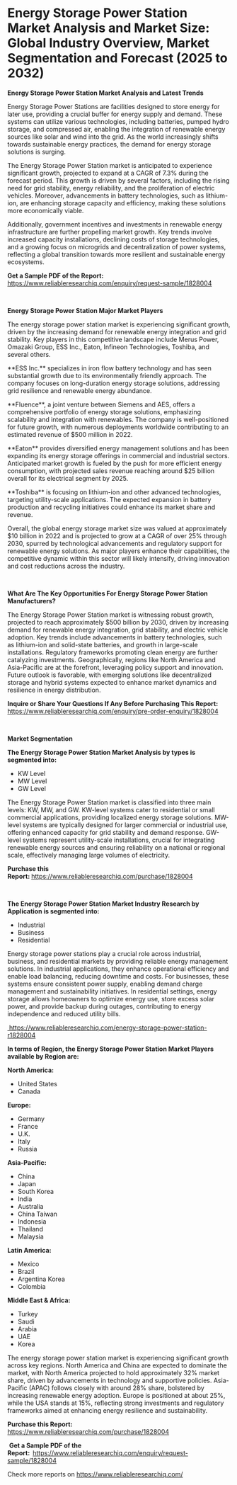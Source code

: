 <p><h1>Energy Storage Power Station Market Analysis and Market Size: Global Industry Overview, Market Segmentation and Forecast (2025 to 2032)</h1></p><p><strong>Energy Storage Power Station Market Analysis and Latest Trends</strong></p>
<p><p>Energy Storage Power Stations are facilities designed to store energy for later use, providing a crucial buffer for energy supply and demand. These systems can utilize various technologies, including batteries, pumped hydro storage, and compressed air, enabling the integration of renewable energy sources like solar and wind into the grid. As the world increasingly shifts towards sustainable energy practices, the demand for energy storage solutions is surging.</p><p>The Energy Storage Power Station market is anticipated to experience significant growth, projected to expand at a CAGR of 7.3% during the forecast period. This growth is driven by several factors, including the rising need for grid stability, energy reliability, and the proliferation of electric vehicles. Moreover, advancements in battery technologies, such as lithium-ion, are enhancing storage capacity and efficiency, making these solutions more economically viable. </p><p>Additionally, government incentives and investments in renewable energy infrastructure are further propelling market growth. Key trends involve increased capacity installations, declining costs of storage technologies, and a growing focus on microgrids and decentralization of power systems, reflecting a global transition towards more resilient and sustainable energy ecosystems.</p></p>
<p><strong>Get a Sample PDF of the Report:&nbsp;</strong> <a href="https://www.reliableresearchiq.com/enquiry/request-sample/1828004?utm_campaign=2265&utm_medium=2&utm_source=Github&utm_content=ia&utm_term=09042025&utm_id=energy-storage-power-station">https://www.reliableresearchiq.com/enquiry/request-sample/1828004</a></p>
<p>&nbsp;</p>
<p><strong>Energy Storage Power Station Major Market Players</strong></p>
<p><p>The energy storage power station market is experiencing significant growth, driven by the increasing demand for renewable energy integration and grid stability. Key players in this competitive landscape include Merus Power, Omazaki Group, ESS Inc., Eaton, Infineon Technologies, Toshiba, and several others. </p><p>**ESS Inc.** specializes in iron flow battery technology and has seen substantial growth due to its environmentally friendly approach. The company focuses on long-duration energy storage solutions, addressing grid resilience and renewable energy abundance. </p><p>**Fluence**, a joint venture between Siemens and AES, offers a comprehensive portfolio of energy storage solutions, emphasizing scalability and integration with renewables. The company is well-positioned for future growth, with numerous deployments worldwide contributing to an estimated revenue of $500 million in 2022.</p><p>**Eaton** provides diversified energy management solutions and has been expanding its energy storage offerings in commercial and industrial sectors. Anticipated market growth is fueled by the push for more efficient energy consumption, with projected sales revenue reaching around $25 billion overall for its electrical segment by 2025.</p><p>**Toshiba** is focusing on lithium-ion and other advanced technologies, targeting utility-scale applications. The expected expansion in battery production and recycling initiatives could enhance its market share and revenue.</p><p>Overall, the global energy storage market size was valued at approximately $10 billion in 2022 and is projected to grow at a CAGR of over 25% through 2030, spurred by technological advancements and regulatory support for renewable energy solutions. As major players enhance their capabilities, the competitive dynamic within this sector will likely intensify, driving innovation and cost reductions across the industry.</p></p>
<p>&nbsp;</p>
<p><strong>What Are The Key Opportunities For Energy Storage Power Station Manufacturers?</strong></p>
<p><p>The Energy Storage Power Station market is witnessing robust growth, projected to reach approximately $500 billion by 2030, driven by increasing demand for renewable energy integration, grid stability, and electric vehicle adoption. Key trends include advancements in battery technologies, such as lithium-ion and solid-state batteries, and growth in large-scale installations. Regulatory frameworks promoting clean energy are further catalyzing investments. Geographically, regions like North America and Asia-Pacific are at the forefront, leveraging policy support and innovation. Future outlook is favorable, with emerging solutions like decentralized storage and hybrid systems expected to enhance market dynamics and resilience in energy distribution.</p></p>
<p><strong>Inquire or Share Your Questions If Any Before Purchasing This Report:</strong> <a href="https://www.reliableresearchiq.com/enquiry/pre-order-enquiry/1828004?utm_campaign=2265&utm_medium=2&utm_source=Github&utm_content=ia&utm_term=09042025&utm_id=energy-storage-power-station">https://www.reliableresearchiq.com/enquiry/pre-order-enquiry/1828004</a></p>
<p>&nbsp;</p>
<p><strong>Market Segmentation</strong></p>
<p><strong>The Energy Storage Power Station Market Analysis by types is segmented into:</strong></p>
<p><ul><li>KW Level</li><li>MW Level</li><li>GW Level</li></ul></p>
<p><p>The Energy Storage Power Station market is classified into three main levels: KW, MW, and GW. KW-level systems cater to residential or small commercial applications, providing localized energy storage solutions. MW-level systems are typically designed for larger commercial or industrial use, offering enhanced capacity for grid stability and demand response. GW-level systems represent utility-scale installations, crucial for integrating renewable energy sources and ensuring reliability on a national or regional scale, effectively managing large volumes of electricity.</p></p>
<p><strong>Purchase this Report:&nbsp;</strong><a href="https://www.reliableresearchiq.com/purchase/1828004?utm_campaign=2265&utm_medium=2&utm_source=Github&utm_content=ia&utm_term=09042025&utm_id=energy-storage-power-station">https://www.reliableresearchiq.com/purchase/1828004</a></p>
<p>&nbsp;</p>
<p><strong>The Energy Storage Power Station Market Industry Research by Application is segmented into:</strong></p>
<p><ul><li>Industrial</li><li>Business</li><li>Residential</li></ul></p>
<p><p>Energy storage power stations play a crucial role across industrial, business, and residential markets by providing reliable energy management solutions. In industrial applications, they enhance operational efficiency and enable load balancing, reducing downtime and costs. For businesses, these systems ensure consistent power supply, enabling demand charge management and sustainability initiatives. In residential settings, energy storage allows homeowners to optimize energy use, store excess solar power, and provide backup during outages, contributing to energy independence and reduced utility bills.</p></p>
<p><a href="https://www.reliableresearchiq.com/energy-storage-power-station-r1828004?utm_campaign=2265&utm_medium=2&utm_source=Github&utm_content=ia&utm_term=09042025&utm_id=energy-storage-power-station">&nbsp;https://www.reliableresearchiq.com/energy-storage-power-station-r1828004</a></p>
<p><strong>In terms of Region, the Energy Storage Power Station Market Players available by Region are:</strong></p>
<p>
    <p> <strong> North America: </strong>
        <ul>
            <li>United States</li>
            <li>Canada</li>
        </ul>
        </p> 
    <p> <strong> Europe: </strong>
        <ul>
            <li>Germany</li>
            <li>France</li>
            <li>U.K.</li>
            <li>Italy</li>
            <li>Russia</li>
        </ul>
        </p> 
    <p> <strong> Asia-Pacific: </strong>
        <ul>
            <li>China</li>
            <li>Japan</li>
            <li>South Korea</li>
            <li>India</li>
            <li>Australia</li>
            <li>China Taiwan</li>
            <li>Indonesia</li>
            <li>Thailand</li>
            <li>Malaysia</li>
        </ul>
        </p> 
    <p> <strong> Latin America: </strong>
        <ul>
            <li>Mexico</li>
            <li>Brazil</li>
            <li>Argentina Korea</li>
            <li>Colombia</li>
        </ul>
        </p> 
    <p> <strong> Middle East & Africa: </strong>
        <ul>
            <li>Turkey</li>
            <li>Saudi</li>
            <li>Arabia</li>
            <li>UAE</li>
            <li>Korea</li>
        </ul>
    </p>
    </p>
<p><p>The energy storage power station market is experiencing significant growth across key regions. North America and China are expected to dominate the market, with North America projected to hold approximately 32% market share, driven by advancements in technology and supportive policies. Asia-Pacific (APAC) follows closely with around 28% share, bolstered by increasing renewable energy adoption. Europe is positioned at about 25%, while the USA stands at 15%, reflecting strong investments and regulatory frameworks aimed at enhancing energy resilience and sustainability.</p></p>
<p><strong>Purchase this Report: </strong><a href="https://www.reliableresearchiq.com/purchase/1828004?utm_campaign=2265&utm_medium=2&utm_source=Github&utm_content=ia&utm_term=09042025&utm_id=energy-storage-power-station">https://www.reliableresearchiq.com/purchase/1828004</a></p>
<p>&nbsp;<strong>Get a Sample PDF of the Report:&nbsp;&nbsp;</strong><a href="https://www.reliableresearchiq.com/enquiry/request-sample/1828004?utm_campaign=2265&utm_medium=2&utm_source=Github&utm_content=ia&utm_term=09042025&utm_id=energy-storage-power-station">https://www.reliableresearchiq.com/enquiry/request-sample/1828004</a></p>
<p><strong></strong></p>
<p>Check more reports on <a href="https://www.reliableresearchiq.com/?utm_campaign=2265&utm_medium=2&utm_source=Github&utm_content=ia&utm_term=09042025&utm_id=energy-storage-power-station">https://www.reliableresearchiq.com/</a></p>